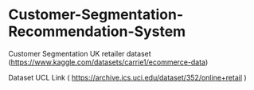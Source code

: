 # Customer-Segmentation-Recommendation-System
Customer Segmentation UK retailer dataset (https://www.kaggle.com/datasets/carrie1/ecommerce-data)

Dataset UCL Link ( https://archive.ics.uci.edu/dataset/352/online+retail )

